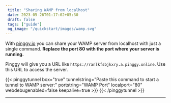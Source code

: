 ```yaml
---
 title: "Sharing WAMP from localhost" 
 date: 2023-05-26T01:17:02+05:30 
 draft: false 
 tags: ["guide"]
 og_image: "/quickstart/images/wamp.svg"
---
```


With [pinggy.io](https://pinggy.io) you can share your WAMP server from localhost with just a single command. **Replace the port 80 with the port where your server is running.**

Pinggy will give you a URL like `https://ranlkfsbjkxry.a.pinggy.online`. Use this URL to access the server.

{{< pinggytunnel box="true" tunnelstring="Paste this command to start a tunnel to WAMP server:" portstring="WAMP Port" localport="80" webdebugenabled=false keepalive=true >}}
{{< /pinggytunnel >}}

<hr>
